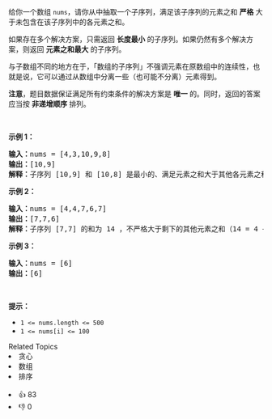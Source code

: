 <p>给你一个数组 <code>nums</code>，请你从中抽取一个子序列，满足该子序列的元素之和 <strong>严格</strong> 大于未包含在该子序列中的各元素之和。</p>

<p>如果存在多个解决方案，只需返回 <strong>长度最小</strong> 的子序列。如果仍然有多个解决方案，则返回 <strong>元素之和最大</strong> 的子序列。</p>

<p>与子数组不同的地方在于，「数组的子序列」不强调元素在原数组中的连续性，也就是说，它可以通过从数组中分离一些（也可能不分离）元素得到。</p>

<p><strong>注意</strong>，题目数据保证满足所有约束条件的解决方案是 <strong>唯一</strong> 的。同时，返回的答案应当按 <strong>非递增顺序</strong> 排列。</p>

<p>&nbsp;</p>

<p><strong>示例 1：</strong></p>

<pre><strong>输入：</strong>nums = [4,3,10,9,8]
<strong>输出：</strong>[10,9] 
<strong>解释：</strong>子序列 [10,9] 和 [10,8] 是最小的、满足元素之和大于其他各元素之和的子序列。但是 [10,9] 的元素之和最大。&nbsp;
</pre>

<p><strong>示例 2：</strong></p>

<pre><strong>输入：</strong>nums = [4,4,7,6,7]
<strong>输出：</strong>[7,7,6] 
<strong>解释：</strong>子序列 [7,7] 的和为 14 ，不严格大于剩下的其他元素之和（14 = 4 + 4 + 6）。因此，[7,6,7] 是满足题意的最小子序列。注意，元素按非递增顺序返回。  
</pre>

<p><strong>示例 3：</strong></p>

<pre><strong>输入：</strong>nums = [6]
<strong>输出：</strong>[6]
</pre>

<p>&nbsp;</p>

<p><strong>提示：</strong></p>

<ul> 
 <li><code>1 &lt;= nums.length &lt;= 500</code></li> 
 <li><code>1 &lt;= nums[i] &lt;= 100</code></li> 
</ul>

<div><div>Related Topics</div><div><li>贪心</li><li>数组</li><li>排序</li></div></div><br><div><li>👍 83</li><li>👎 0</li></div>